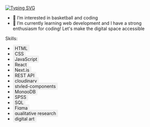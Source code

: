 [![Typing SVG](https://readme-typing-svg.demolab.com?font=Fira+Code&pause=1000&random=false&width=435&lines=My+name+is+Andreas&color=%23FF0000)](https://git.io/typing-svg)
- 👀 I’m interested in basketball and coding
- 🌱 I’m currently learning web development
and I have a strong enthusiasm for coding! Let's make the digital space accessible


Skills:
- <span style="background-color: #f0f0f0; padding: 3px 6px; border-radius: 3px;">HTML</span>
- <span style="background-color: #f0f0f0; padding: 3px 6px; border-radius: 3px;">CSS</span>
- <span style="background-color: #f0f0f0; padding: 3px 6px; border-radius: 3px;">JavaScript</span>
- <span style="background-color: #f0f0f0; padding: 3px 6px; border-radius: 3px;">React</span>
- <span style="background-color: #f0f0f0; padding: 3px 6px; border-radius: 3px;">Next.js</span>
- <span style="background-color: #f0f0f0; padding: 3px 6px; border-radius: 3px;">REST API</span>
- <span style="background-color: #f0f0f0; padding: 3px 6px; border-radius: 3px;">cloudinary</span>
- <span style="background-color: #f0f0f0; padding: 3px 6px; border-radius: 3px;">styled-components</span>
- <span style="background-color: #f0f0f0; padding: 3px 6px; border-radius: 3px;">MongoDB</span>
- <span style="background-color: #f0f0f0; padding: 3px 6px; border-radius: 3px;">SPSS</span>
- <span style="background-color: #f0f0f0; padding: 3px 6px; border-radius: 3px;">SQL</span>
- <span style="background-color: #f0f0f0; padding: 3px 6px; border-radius: 3px;">Figma</span>
- <span style="background-color: #f0f0f0; padding: 3px 6px; border-radius: 3px;">qualitative research</span>
- <span style="background-color: #f0f0f0; padding: 3px 6px; border-radius: 3px;">digital art</span>


<!---
Andreas-Gottwald/Andreas-Gottwald is a ✨ special ✨ repository because its `README.md` (this file) appears on your GitHub profile.
You can click the Preview link to take a look at your changes.
--->
